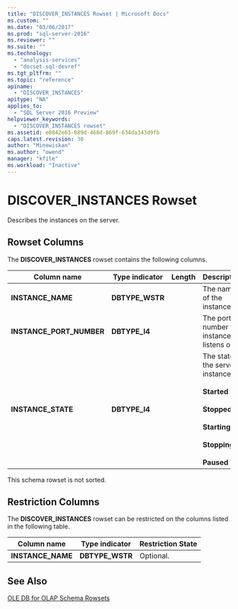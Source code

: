 ```yaml
---
title: "DISCOVER_INSTANCES Rowset | Microsoft Docs"
ms.custom: ""
ms.date: "03/06/2017"
ms.prod: "sql-server-2016"
ms.reviewer: ""
ms.suite: ""
ms.technology: 
  - "analysis-services"
  - "docset-sql-devref"
ms.tgt_pltfrm: ""
ms.topic: "reference"
apiname: 
  - "DISCOVER_INSTANCES"
apitype: "NA"
applies_to: 
  - "SQL Server 2016 Preview"
helpviewer_keywords: 
  - "DISCOVER_INSTANCES rowset"
ms.assetid: e0842e63-089d-468d-869f-634da343d9fb
caps.latest.revision: 30
author: "Minewiskan"
ms.author: "owend"
manager: "kfile"
ms.workload: "Inactive"
---
```

# DISCOVER_INSTANCES Rowset
  Describes the instances on the server.  
  
## Rowset Columns  
 The **DISCOVER_INSTANCES** rowset contains the following columns.  
  
|Column name|Type indicator|Length|Description|  
|-----------------|--------------------|------------|-----------------|  
|**INSTANCE_NAME**|**DBTYPE_WSTR**||The name of the instance.|  
|**INSTANCE_PORT_NUMBER**|**DBTYPE_I4**||The port number the instance listens on.|  
|**INSTANCE_STATE**|**DBTYPE_I4**||The state of the server instance:<br /><br /> **Started**<br /><br /> **Stopped**<br /><br /> **Starting**<br /><br /> **Stopping**<br /><br /> **Paused**|  
  
 This schema rowset is not sorted.  
  
## Restriction Columns  
 The **DISCOVER_INSTANCES** rowset can be restricted on the columns listed in the following table.  
  
|Column name|Type indicator|Restriction State|  
|-----------------|--------------------|-----------------------|  
|**INSTANCE_NAME**|**DBTYPE_WSTR**|Optional.|  
  
## See Also  
 [OLE DB for OLAP Schema Rowsets](../../../analysis-services/schema-rowsets/ole-db-olap/ole-db-for-olap-schema-rowsets.md)  
  
  
